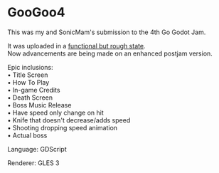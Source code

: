 # GooGoo4
This was my and SonicMam's submission to the 4th Go Godot Jam. 

It was uploaded in a [functional but rough state](https://azriel14.itch.io/stplague).   
Now advancements are being made on an enhanced postjam version.

Epic inclusions:  
• Title Screen  
    • How To Play  
    • In-game Credits  
• Death Screen  
• Boss Music Release  
• Have speed only change on hit  
• Knife that doesn't decrease/adds speed  
• Shooting dropping speed animation  
• Actual boss

Language: GDScript

Renderer: GLES 3
